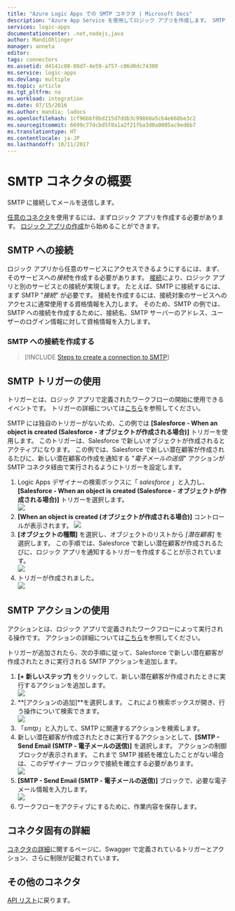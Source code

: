 ```yaml
---
title: "Azure Logic Apps での SMTP コネクタ | Microsoft Docs"
description: "Azure App Service を使用してロジック アプリを作成します。 SMTP に接続してメールを送信します。"
services: logic-apps
documentationcenter: .net,nodejs,java
author: MandiOhlinger
manager: anneta
editor: 
tags: connectors
ms.assetid: d4141c08-88d7-4e59-a757-c06d0dc74300
ms.service: logic-apps
ms.devlang: multiple
ms.topic: article
ms.tgt_pltfrm: na
ms.workload: integration
ms.date: 07/15/2016
ms.author: mandia; ladocs
ms.openlocfilehash: 1cf96bbf8bd215d7ddb3c99860a5cb4e668be3c2
ms.sourcegitcommit: 6699c77dcbd5f8a1a2f21fba3d0a0005ac9ed6b7
ms.translationtype: HT
ms.contentlocale: ja-JP
ms.lasthandoff: 10/11/2017
---
```

# <a name="get-started-with-the-smtp-connector"></a>SMTP コネクタの概要
SMTP に接続してメールを送信します。

[任意のコネクタ](apis-list.md)を使用するには、まずロジック アプリを作成する必要があります。 [ロジック アプリの作成](../logic-apps/logic-apps-create-a-logic-app.md)から始めることができます。

## <a name="connect-to-smtp"></a>SMTP への接続
ロジック アプリから任意のサービスにアクセスできるようにするには、まず、そのサービスへの*接続*を作成する必要があります。 [接続](connectors-overview.md)により、ロジック アプリと別のサービスとの接続が実現します。 たとえば、SMTP に接続するには、まず SMTP "*接続*" が必要です。 接続を作成するには、接続対象のサービスへのアクセスに通常使用する資格情報を入力します。 そのため、SMTP の例では、SMTP への接続を作成するために、接続名、SMTP サーバーのアドレス、ユーザーのログイン情報に対して資格情報を入力します。  

### <a name="create-a-connection-to-smtp"></a>SMTP への接続を作成する
> [!INCLUDE [Steps to create a connection to SMTP](../../includes/connectors-create-api-smtp.md)]
> 
> 

## <a name="use-an-smtp-trigger"></a>SMTP トリガーの使用
トリガーとは、ロジック アプリで定義されたワークフローの開始に使用できるイベントです。 トリガーの詳細については[こちら](../logic-apps/logic-apps-what-are-logic-apps.md#logic-app-concepts)を参照してください。

SMTP には独自のトリガーがないため、この例では **[Salesforce - When an object is created (Salesforce - オブジェクトが作成される場合)]** トリガーを使用します。 このトリガーは、Salesforce で新しいオブジェクトが作成されるとアクティブになります。 この例では、Salesforce で新しい潜在顧客が作成されるたびに、新しい潜在顧客の作成を通知する "*電子メールの送信*" アクションが SMTP コネクタ経由で実行されるようにトリガーを設定します。

1. Logic Apps デザイナーの検索ボックスに「 *salesforce* 」と入力し、 **[Salesforce - When an object is created (Salesforce - オブジェクトが作成される場合)]** トリガーを選択します。  
   ![](../../includes/media/connectors-create-api-salesforce/trigger-1.png)  
2. **[When an object is created (オブジェクトが作成される場合)]** コントロールが表示されます。
   ![](../../includes/media/connectors-create-api-salesforce/trigger-2.png)  
3. **[オブジェクトの種類]** を選択し、オブジェクトのリストから *[潜在顧客]* を選択します。 この手順では、Salesforce で新しい潜在顧客が作成されるたびに、ロジック アプリを通知するトリガーを作成することが示されています。  
   ![](../../includes/media/connectors-create-api-salesforce/trigger3.png)  
4. トリガーが作成されました。  
   ![](../../includes/media/connectors-create-api-salesforce/trigger-4.png)  

## <a name="use-an-smtp-action"></a>SMTP アクションの使用
アクションとは、ロジック アプリで定義されたワークフローによって実行される操作です。 アクションの詳細については[こちら](../logic-apps/logic-apps-what-are-logic-apps.md#logic-app-concepts)を参照してください。

トリガーが追加されたら、次の手順に従って、Salesforce で新しい潜在顧客が作成されたときに実行される SMTP アクションを追加します。

1. **[+ 新しいステップ]** をクリックして、新しい潜在顧客が作成されたときに実行するアクションを追加します。  
   ![](../../includes/media/connectors-create-api-salesforce/trigger4.png)  
2. **[アクションの追加]**を選択します。 これにより検索ボックスが開き、行う操作について検索できます。  
   ![](../../includes/media/connectors-create-api-smtp/using-smtp-action-2.png)  
3. 「*smtp*」と入力して、SMTP に関連するアクションを検索します。  
4. 新しい潜在顧客が作成されたときに実行するアクションとして、**[SMTP - Send Email (SMTP - 電子メールの送信)]** を選択します。 アクションの制御ブロックが表示されます。 これまで SMTP 接続を確立したことがない場合は、このデザイナー ブロックで接続を確立する必要があります。  
   ![](../../includes/media/connectors-create-api-smtp/smtp-2.png)    
5. **[SMTP - Send Email (SMTP - 電子メールの送信)]** ブロックで、必要な電子メール情報を入力します。  
   ![](../../includes/media/connectors-create-api-smtp/using-smtp-action-4.PNG)  
6. ワークフローをアクティブにするために、作業内容を保存します。  

## <a name="connector-specific-details"></a>コネクタ固有の詳細

[コネクタの詳細](/connectors/smtpconnector/)に関するページに、Swagger で定義されているトリガーとアクション、さらに制限が記載されています。

## <a name="more-connectors"></a>その他のコネクタ
[API リスト](apis-list.md)に戻ります。